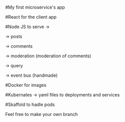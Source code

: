 #My first microservice's app

#React for the client app

#Node JS to serve -> 

-> posts

-> comments

-> moderation (moderation of comments)

-> query

-> event bus (handmade)

#Docker for images

#Kubernates -> yaml files to deployments and services

#Skaffold to hadle pods

Feel free to make your own branch
